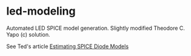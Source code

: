 # led-modeling
Automated LED SPICE model generation. Slightly modified Theodore C. Yapo (c) solution.

See Ted's article [Estimating SPICE Diode Models](https://hackaday.io/project/12874-automated-ledlaser-diode-analysis-and-modeling/log/48368-estimating-spice-diode-models)

